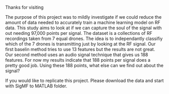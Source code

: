 Thanks for visiting

The purpose of this project was to mildly investigate if we could reduce the amount of data needed to accurately train a machine learning model on RF data.
This study aims to look at if we can capture the soul of the signal with out needing 97,000 points per signal. The dataset is a collections of RF recordings
taken from 7 equal drones. The idea is to independantly classifiy which of the 7 drones is transmitting just by looking at the RF signal. Our first baselin 
method tries to use 13 features but the results are not great. Our second method uses an audio signal technique that gives us 188 features. For now my results 
indicate that 188 points per signal does a pretty good job. Using these 188 points, what else can we find out about the signal?

If you would like to replicate this project. Please download the data and start with SigMF to MATLAB folder.
